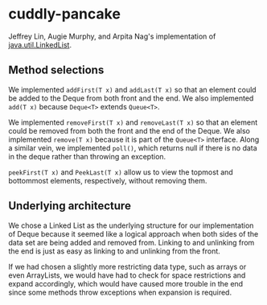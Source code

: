 # cuddly-pancake

Jeffrey Lin, Augie Murphy, and Arpita Nag's implementation of
[java.util.LinkedList][1].

## Method selections

We implemented `addFirst(T x)` and `addLast(T x)` so that an element could be
added to the Deque from both front and the end. We also implemented `add(T x)`
because `Deque<T>` extends `Queue<T>`.

We implemented `removeFirst(T x)` and `removeLast(T x)` so that an element could
be removed from both the front and the end of the Deque. We also implemented
`remove(T x)` because it is part of the `Queue<T>` interface. Along a similar
vein, we implemented `poll()`, which returns null if there is no data in the
deque rather than throwing an exception.

`peekFirst(T x)` and `PeekLast(T x)` allow us to view the topmost and
bottommost elements, respectively, without removing them.

## Underlying architecture

We chose a Linked List as the underlying structure for our implementation of
Deque because it seemed like a logical approach when both sides of the data set
are being added and removed from. Linking to and unlinking from the end is just
as easy as linking to and unlinking from the front.

If we had chosen a slightly more restricting data type, such as arrays or even
ArrayLists, we would have had to check for space restrictions and expand
accordingly, which would have caused more trouble in the end since some methods
throw exceptions when expansion is required.

[1]: https://docs.oracle.com/javase/8/docs/api/java/util/LinkedList.html
